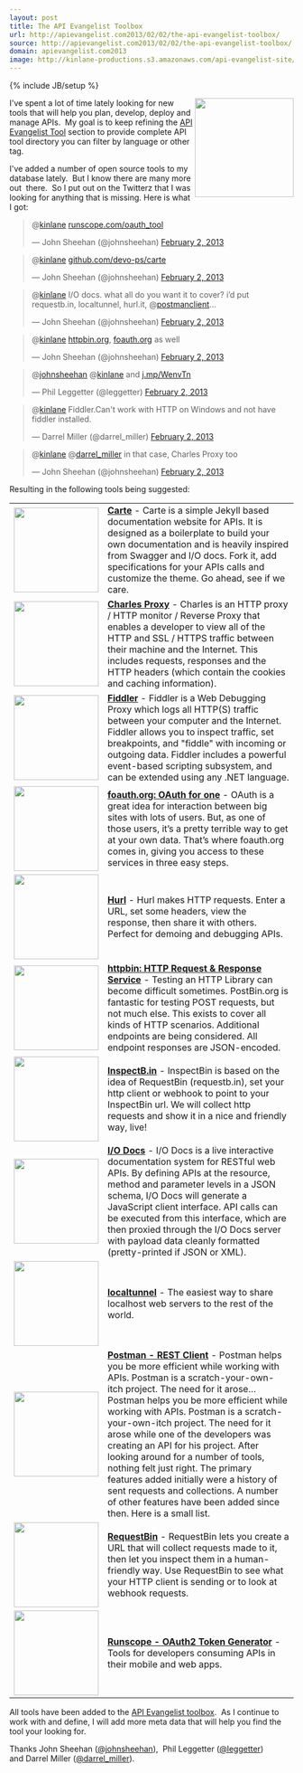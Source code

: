 ```yaml
---
layout: post
title: The API Evangelist Toolbox
url: http://apievangelist.com2013/02/02/the-api-evangelist-toolbox/
source: http://apievangelist.com2013/02/02/the-api-evangelist-toolbox/
domain: apievangelist.com2013
image: http://kinlane-productions.s3.amazonaws.com/api-evangelist-site/blog/toolbox.jpg
---
```

{% include JB/setup %}<p>
     <img src="https://s3.amazonaws.com/kinlane-productions/api-evangelist/api-tools/toolbox.jpg"  width="175" align="right" />
</p>
<p>
     I've spent a lot of time lately looking for new tools that will help you plan, develop, deploy and manage APIs.  My goal is to keep refining the <a href="/apitools/">API Evangelist Tool</a> section to provide complete API tool directory you can filter by language or other tag.  
</p>
<p>
     I've added a number of open source tools to my database lately.  But I know there are many more out  there.  So I put out on the Twitterz that I was looking for anything that is missing. Here is what I got:
</p>
<blockquote class="twitter-tweet">
     <p>
          @<a href="https://twitter.com/kinlane">kinlane</a> <a title="http://runscope.com/oauth_tool" href="http://t.co/Wwk1Tzus">runscope.com/oauth_tool</a>
     </p>— John Sheehan (@johnsheehan) <a href="https://twitter.com/johnsheehan/status/297837952980090881">February 2, 2013</a>
</blockquote>
<blockquote class="twitter-tweet">
     <p>
          @<a href="https://twitter.com/kinlane">kinlane</a> <a title="https://github.com/devo-ps/carte" href="https://t.co/ByyitCE8">github.com/devo-ps/carte</a>
     </p>— John Sheehan (@johnsheehan) <a href="https://twitter.com/johnsheehan/status/297838071062331392">February 2, 2013</a>
</blockquote>
<blockquote class="twitter-tweet">
     <p>
          @<a href="https://twitter.com/kinlane">kinlane</a> I/O docs. what all do you want it to cover? i’d put requestb.in, localtunnel, hurl.it, @<a href="https://twitter.com/postmanclient">postmanclient</a>...
     </p>— John Sheehan (@johnsheehan) <a href="https://twitter.com/johnsheehan/status/297839139041202176">February 2, 2013</a>
</blockquote>
<blockquote class="twitter-tweet">
     <p>
          @<a href="https://twitter.com/kinlane">kinlane</a> <a title="http://httpbin.org" href="http://t.co/kLPvwHWm">httpbin.org</a>, <a title="http://foauth.org" href="http://t.co/XnKkB8rB">foauth.org</a> as well
     </p>— John Sheehan (@johnsheehan) <a href="https://twitter.com/johnsheehan/status/297839175711981568">February 2, 2013</a>
</blockquote>
<blockquote class="twitter-tweet">
     <p>
          @<a href="https://twitter.com/johnsheehan">johnsheehan</a> @<a href="https://twitter.com/kinlane">kinlane</a> and <a title="http://j.mp/WenvTn" href="http://t.co/q4gdDwZx">j.mp/WenvTn</a>
     </p>— Phil Leggetter (@leggetter) <a href="https://twitter.com/leggetter/status/297840321310646272">February 2, 2013</a>
</blockquote>
<blockquote class="twitter-tweet">
     <p>
          @<a href="https://twitter.com/kinlane">kinlane</a> Fiddler.Can't work with HTTP on Windows and not have fiddler installed.
     </p>— Darrel Miller (@darrel_miller) <a href="https://twitter.com/darrel_miller/status/297842539019513856">February 2, 2013</a>
</blockquote>
<blockquote class="twitter-tweet">
     <p>
          @<a href="https://twitter.com/kinlane">kinlane</a> @<a href="https://twitter.com/darrel_miller">darrel_miller</a> in that case, Charles Proxy too
     </p>— John Sheehan (@johnsheehan) <a href="https://twitter.com/johnsheehan/status/297847719693803521">February 2, 2013</a>
</blockquote>
<p>
     Resulting in the following tools being suggested:
</p>
<table cellspacing="5" cellpadding="5" width="90%">
     <tbody>
          <tr>
               <td width="150">
                    <a href="https://github.com/devo-ps/carte"><img src="https://s3.amazonaws.com/kinlane-productions/api-evangelist/api-tools/Carte-Logo.png"  width="150" /></a>
               </td>
               <td>
                    <strong><a href="https://github.com/devo-ps/carte">Carte</a></strong> - Carte is a simple Jekyll based documentation website for APIs. It is designed as a boilerplate to build your own documentation and is heavily inspired from Swagger and I/O docs. Fork it, add specifications for your APIs calls and customize the theme. Go ahead, see if we care.
               </td>
          </tr>
          <tr>
               <td width="150">
                    <a href="http://www.charlesproxy.com/"><img src="https://s3.amazonaws.com/kinlane-productions/api-evangelist/api-tools/Charles-Proxy-Logo.png"  width="150" /></a>
               </td>
               <td>
                    <strong><a href="http://www.charlesproxy.com/">Charles Proxy</a></strong> - Charles is an HTTP proxy / HTTP monitor / Reverse Proxy that enables a developer to view all of the HTTP and SSL / HTTPS traffic between their machine and the Internet. This includes requests, responses and the HTTP headers (which contain the cookies and caching information).
               </td>
          </tr>
          <tr>
               <td width="150">
                    <a href="http://www.fiddler2.com/fiddler2/"><img src="https://s3.amazonaws.com/kinlane-productions/api-evangelist/api-tools/fiddler-logo.png"  width="150" /></a>
               </td>
               <td>
                    <strong><a href="http://www.fiddler2.com/fiddler2/">Fiddler</a></strong> - Fiddler is a Web Debugging Proxy which logs all HTTP(S) traffic between your computer and the Internet. Fiddler allows you to inspect traffic, set breakpoints, and "fiddle" with incoming or outgoing data. Fiddler includes a powerful event-based scripting subsystem, and can be extended using any .NET language.
               </td>
          </tr>
          <tr>
               <td width="150">
                    <a href="http://foauth.org"><img src="https://s3.amazonaws.com/kinlane-productions/api-evangelist/api-tools/foauth-logo.png"  width="150" /></a>
               </td>
               <td>
                    <strong><a href="http://foauth.org">foauth.org: OAuth for one</a></strong> - OAuth is a great idea for interaction between big sites with lots of users. But, as one of those users, it’s a pretty terrible way to get at your own data. That’s where foauth.org comes in, giving you access to these services in three easy steps.
               </td>
          </tr>
          <tr>
               <td width="150">
                    <a href="http://www.hurl.it/"><img src="https://s3.amazonaws.com/kinlane-productions/api-evangelist/api-tools/hurl-logo.png"  width="150" /></a>
               </td>
               <td>
                    <strong><a href="http://www.hurl.it/">Hurl</a></strong> - Hurl makes HTTP requests. Enter a URL, set some headers, view the response, then share it with others. Perfect for demoing and debugging APIs.
               </td>
          </tr>
          <tr>
               <td width="150">
                    <a href="http://httpbin.org"><img src="https://s3.amazonaws.com/kinlane-productions/api-evangelist/api-tools/httpbin-logo.png"  width="150" /></a>
               </td>
               <td>
                    <strong><a href="http://httpbin.org">httpbin: HTTP Request &amp; Response Service</a></strong> - Testing an HTTP Library can become difficult sometimes. PostBin.org is fantastic for testing POST requests, but not much else. This exists to cover all kinds of HTTP scenarios. Additional endpoints are being considered. All endpoint responses are JSON-encoded.
               </td>
          </tr>
          <tr>
               <td width="150">
                    <a href="http://inspectb.in/"><img src="https://s3.amazonaws.com/kinlane-productions/api-evangelist/api-tools/inspectb-in-logo.png"  width="150" /></a>
               </td>
               <td>
                    <strong><a href="http://inspectb.in/">InspectB.in</a></strong> - InspectBin is based on the idea of RequestBin (requestb.in), set your http client or webhook to point to your InspectBin url. We will collect http requests and show it in a nice and friendly way, live!
               </td>
          </tr>
          <tr>
               <td width="150">
                    <a href="https://github.com/mashery/iodocs"><img src="https://s3.amazonaws.com/kinlane-productions/api-evangelist/api-tools/io-docs-logo.jpg"  width="150" /></a>
               </td>
               <td>
                    <strong><a href="https://github.com/mashery/iodocs">I/O Docs</a></strong> - I/O Docs is a live interactive documentation system for RESTful web APIs. By defining APIs at the resource, method and parameter levels in a JSON schema, I/O Docs will generate a JavaScript client interface. API calls can be executed from this interface, which are then proxied through the I/O Docs server with payload data cleanly formatted (pretty-printed if JSON or XML).
               </td>
          </tr>
          <tr>
               <td width="150">
                    <a href="http://progrium.com/localtunnel/"><img src="https://s3.amazonaws.com/kinlane-productions/api-evangelist/api-tools/localtunnel-logo.png"  width="150" /></a>
               </td>
               <td>
                    <strong><a href="http://progrium.com/localtunnel/">localtunnel</a></strong> - The easiest way to share localhost web servers to the rest of the world.
               </td>
          </tr>
          <tr>
               <td width="150">
                    <a href="https://chrome.google.com/webstore/detail/postman-rest-client/fdmmgilgnpjigdojojpjoooidkmcomcm"><img src="https://s3.amazonaws.com/kinlane-productions/api-evangelist/api-tools/postman-rest-client-logo.png"  width="150" /></a>
               </td>
               <td>
                    <strong><a href="https://chrome.google.com/webstore/detail/postman-rest-client/fdmmgilgnpjigdojojpjoooidkmcomcm">Postman - REST Client</a></strong> - Postman helps you be more efficient while working with APIs. Postman is a scratch-your-own-itch project. The need for it arose… Postman helps you be more efficient while working with APIs. Postman is a scratch-your-own-itch project. The need for it arose while one of the developers was creating an API for his project. After looking around for a number of tools, nothing felt just right. The primary features added initially were a history of sent requests and collections. A number of other features have been added since then. Here is a small list.
               </td>
          </tr>
          <tr>
               <td width="150">
                    <a href="http://requestb.in/"><img src="https://s3.amazonaws.com/kinlane-productions/api-evangelist/api-tools/requestbin-logo.png"  width="150" /></a>
               </td>
               <td>
                    <strong><a href="http://requestb.in/">RequestBin</a></strong> - RequestBin lets you create a URL that will collect requests made to it, then let you inspect them in a human-friendly way. Use RequestBin to see what your HTTP client is sending or to look at webhook requests.
               </td>
          </tr>
          <tr>
               <td width="150">
                    <a href="ttps://www.runscope.com/oauth_tool"><img src="https://s3.amazonaws.com/kinlane-productions/api-evangelist/api-tools/runscope-logo.png"  width="150" /></a>
               </td>
               <td>
                    <strong><a href="ttps://www.runscope.com/oauth_tool">Runscope - OAuth2 Token Generator</a></strong> - Tools for developers consuming APIs in their mobile and web apps.
               </td>
          </tr>
     </tbody>
</table>
<p>
     All tools have been added to the <a href="/apitools/">API Evangelist toolbox</a>.  As I continue to work with and define, I will add more meta data that will help you find the tool your looking for. 
</p>
<p>
     Thanks John Sheehan (<a href="https://twitter.com/johnsheehan">@johnsheehan</a>),  Phil Leggetter (<a href="https://twitter.com/leggetter">@leggetter</a>) and Darrel Miller (<a href="https://twitter.com/darrel_miller">@darrel_miller</a>). 
</p>
